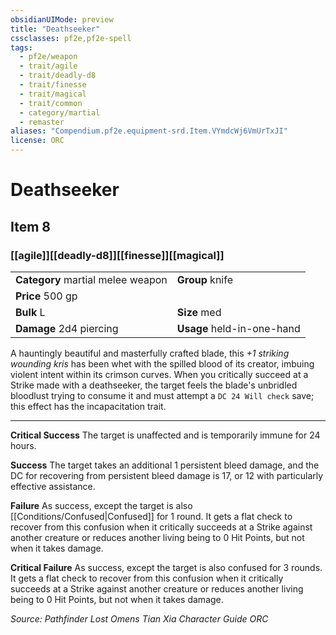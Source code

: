 ```yaml
---
obsidianUIMode: preview
title: "Deathseeker"
cssclasses: pf2e,pf2e-spell
tags:
  - pf2e/weapon
  - trait/agile
  - trait/deadly-d8
  - trait/finesse
  - trait/magical
  - trait/common
  - category/martial
  - remaster
aliases: "Compendium.pf2e.equipment-srd.Item.VYmdcWj6VmUrTxJI"
license: ORC
---
```

# Deathseeker
## Item 8
### [[agile]][[deadly-d8]][[finesse]][[magical]]

|  |  |
| -- | -- |
| **Category** martial melee weapon | **Group** knife |
| **Price** 500 gp |  |
| **Bulk** L | **Size** med |
| **Damage** 2d4 piercing  | **Usage** held-in-one-hand |



A hauntingly beautiful and masterfully crafted blade, this _+1 striking wounding kris_ has been whet with the spilled blood of its creator, imbuing violent intent within its crimson curves. When you critically succeed at a Strike made with a deathseeker, the target feels the blade's unbridled bloodlust trying to consume it and must attempt a `DC 24 Will check` save; this effect has the incapacitation trait.

* * *

**Critical Success** The target is unaffected and is temporarily immune for 24 hours.

**Success** The target takes an additional 1 persistent bleed damage, and the DC for recovering from persistent bleed damage is 17, or 12 with particularly effective assistance.

**Failure** As success, except the target is also [[Conditions/Confused|Confused]] for 1 round. It gets a flat check to recover from this confusion when it critically succeeds at a Strike against another creature or reduces another living being to 0 Hit Points, but not when it takes damage.

**Critical Failure** As success, except the target is also confused for 3 rounds. It gets a flat check to recover from this confusion when it critically succeeds at a Strike against another creature or reduces another living being to 0 Hit Points, but not when it takes damage.

*Source: Pathfinder Lost Omens Tian Xia Character Guide*
*ORC*
